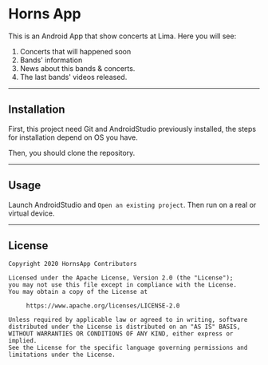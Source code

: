 # Horns App

This is an Android App that show concerts at Lima. Here you will see:

1. Concerts that will happened soon
2. Bands' information
3. News about this bands & concerts.
4. The last bands' videos released.

---

## Installation
First, this project need Git and AndroidStudio previously installed, the steps for installation depend on OS you have.

Then, you should clone the repository.

---
## Usage
Launch AndroidStudio and `Open an existing project`.
Then run on a real or virtual device.

---
## License
```
Copyright 2020 HornsApp Contributors

Licensed under the Apache License, Version 2.0 (the "License");
you may not use this file except in compliance with the License.
You may obtain a copy of the License at

     https://www.apache.org/licenses/LICENSE-2.0

Unless required by applicable law or agreed to in writing, software
distributed under the License is distributed on an "AS IS" BASIS,
WITHOUT WARRANTIES OR CONDITIONS OF ANY KIND, either express or implied.
See the License for the specific language governing permissions and
limitations under the License.
```